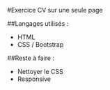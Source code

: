 #Exercice CV sur une seule page

##Langages utilisés :
* HTML
* CSS / Bootstrap

##Reste à faire :
* Nettoyer le CSS
* Responsive
